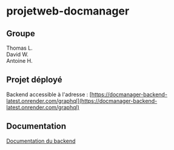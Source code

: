 # projetweb-docmanager

## Groupe

Thomas L.  
David W.  
Antoine H.  

## Projet déployé

Backend accessible à l'adresse : [https://docmanager-backend-latest.onrender.com/graphql](https://docmanager-backend-latest.onrender.com/graphql)

## Documentation
[Documentation du backend](./docmanager-backend/README.md)
